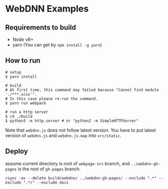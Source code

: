 # WebDNN Examples

## Requirements to build

- Node v8+
- yarn (You can get by `npm install -g yarn`)

## How to run

```shell
# setup
$ yarn install

# build
# At first time, this command may failed because "Cannot find module './***.scss'".
# In this case please re-run the command.
$ yarn run webpack

# run a http server
$ cd ./build
$ python3 -m http.server # or "python2 -m SimpleHTTPServer"
```

Note that `webdnn.js` does not follow latest version. You have to put latest version of `webdnn.js` and `webdnn.js.map` into `src/static`.

## Deploy
assume current directory is root of `webpage-src` branch, and `../webdnn-gh-pages` is the root of `gh-pages` branch.

```shell
rsync -av --delete build/webdnn/ ../webdnn-gh-pages/ --exclude ".*" --exclude ".*/" --exclude docs
```

